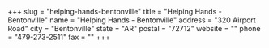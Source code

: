 +++
slug = "helping-hands-bentonville"
title = "Helping Hands - Bentonville"
name = "Helping Hands - Bentonville"
address = "320 Airport Road"
city = "Bentonville"
state = "AR"
postal = "72712"
website = ""
phone = "479-273-2511"
fax = ""
+++
